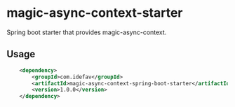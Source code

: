 # magic-async-context-starter
Spring boot starter that provides magic-async-context.
## Usage
```xml
    <dependency>
        <groupId>com.idefav</groupId>
        <artifactId>magic-async-context-spring-boot-starter</artifactId>
        <version>1.0.0</version>
    </dependency>
```
